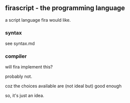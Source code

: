 ## firascript - the programming language

a script language fira would like.

### syntax

see syntax.md

### compiler

will fira implement this?

probably not.

coz the choices available are (not ideal but) good enough

so, it's just an idea.
